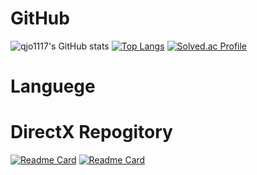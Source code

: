 # GitHub
![qjo1117's GitHub stats](https://github-readme-stats.vercel.app/api?username=qjo1117&show_icons=true&theme=radical)
[![Top Langs](https://github-readme-stats.vercel.app/api/top-langs/?username=qjo1117&layout=compact&show_icons=true&theme=radical)](https://github.com/qjo1117)
[![Solved.ac Profile](http://mazassumnida.wtf/api/generate_badge?boj=qjo1117)](https://solved.ac/qjo1117) 

# Languege


# DirectX Repogitory
[![Readme Card](https://github-readme-stats.vercel.app/api/pin/?username=qjo1117&repo=DX_Portfolio)](https://github.com/qjo1117/DX_Portfolio)
[![Readme Card](https://github-readme-stats.vercel.app/api/pin/?username=qjo1117&repo=Fever_Nova)](https://github.com/qjo1117/Fever_Nova)



